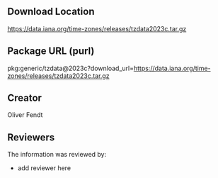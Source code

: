 ## Download Location

https://data.iana.org/time-zones/releases/tzdata2023c.tar.gz

## Package URL (purl)

pkg:generic/tzdata@2023c?download_url=https://data.iana.org/time-zones/releases/tzdata2023c.tar.gz

## Creator

Oliver Fendt

## Reviewers

The information was reviewed by:

* add reviewer here
